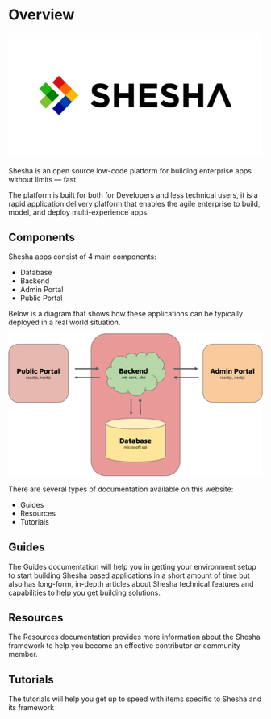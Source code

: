 # Overview

![SHESHA%20HORIZONTAL screenshot](https://github.com/Boxfusion/shesha-docs/blob/main/docs/assets/SHESHA%20HORIZONTAL.jpg?raw=true) 

Shesha is an open source low-code platform for building enterprise apps without limits — fast

The platform is built for both for Developers and less technical users, it is a rapid application delivery platform that enables the agile enterprise to build, model, and deploy multi-experience apps.

## Components

Shesha apps consist of 4 main components:

- Database
- Backend
- Admin Portal
- Public Portal

Below is a diagram that shows how these applications can be typically deployed in a real world situation.

![components diagram](https://github.com/Boxfusion/shesha-docs/blob/main/docs/assets/components.png?raw=true)

There are several types of documentation available on this website:

- Guides
- Resources
- Tutorials

## Guides

The Guides documentation will help you in getting your environment setup to start building Shesha based applications in a short amount of time but also has long-form, in-depth articles about Shesha technical features and capabilities to help you get building solutions.

## Resources

The Resources documentation provides more information about the Shesha framework to help you become an effective contributor or community member.

## Tutorials

The tutorials will help you get up to speed with items specific to Shesha and its framework
